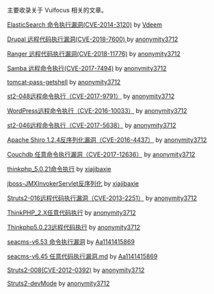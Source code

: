 主要收录关于 Vulfocus 相关的文章。



[ElasticSearch 命令执行漏洞(CVE-2014-3120)](./CVE-2014-3120/CVE-2014-3120.md) by [Vdeem](https://github.com/Vdeem)

[Drupal 远程代码执行漏洞(CVE-2018-7600) ](./CVE-2018-7600/CVE-2018-7600.md) by [anonymity3712](https://github.com/anonymity3712)

[Ranger 远程代码执行漏洞(CVE-2018-11776)](./CVE-2018-11776/CVE-2018-11776.md) by [anonymity3712](https://github.com/anonymity3712)

[Samba 远程命令执行(CVE-2017-7494)](./CVE-2017-7494/CVE-2017-7494.md) by [anonymity3712](https://github.com/anonymity3712)

[tomcat-pass-getshell](./tomcat-pass-getshell/tomcat-pass-getshell.md)  by [anonymity3712](https://github.com/anonymity3712)

[st2-048远程命令执行（CVE-2017-9791）](./CVE-2017-9791/CVE-2017-9791.md)  by [anonymity3712](https://github.com/anonymity3712)

[WordPress远程命令执行（CVE-2016-10033）](./CVE-2016-10033/CVE-2016-10033.md)  by [anonymity3712](https://github.com/anonymity3712)

[st2-046远程命令执行（CVE-2017-5638）](./CVE-2017-5638/CVE-2017-5638.md)  by [anonymity3712](https://github.com/anonymity3712)

[Apache Shiro 1.2.4反序列化漏洞（CVE-2016-4437）](./CVE-2016-4437/CVE-2016-4437.md)  by [anonymity3712](https://github.com/anonymity3712)

[Couchdb 任意命令执行漏洞（CVE-2017-12636）](./CVE-2017-12636/CVE-2017-12636.md)  by [anonymity3712](https://github.com/anonymity3712)

[thinkphp_5.0.21命令执行](./thinkphp_5.0.21命令执行/thinkphp_5命令执行.md)  by [xiajibaxie](https://github.com/xiajibaxie)

[jboss-JMXInvokerServlet反序列化](./jboss-JMXInvokerServlet反序列化/jboss-JMXInvokerServlet反序列化.md)  by [xiajibaxie](https://github.com/xiajibaxie)

[Struts2-016远程代码执行漏洞（CVE-2013-2251）](./CVE-2013-2251/struts2-016远程命令执行.md)  by [anonymity3712](https://github.com/Frivolous-scholar)

[ThinkPHP_2.X任意代码执行](./ThinkPHP_2.X任意代码执行/ThinkPHP2.X任意代码执行.md)  by [anonymity3712](https://github.com/Frivolous-scholar)

[Thinkphp5.0.23远程代码执行](./Thinkphp5.0.23远程代码执行/Thinkphp5.0.23远程代码执行.md)  by [anonymity3712](https://github.com/Frivolous-scholar)

[seacms-v6.53 命令执行漏洞](./seacms-v6.53%20命令执行漏洞/seacms-v6.53%20命令执行漏洞.md) by [Aa1141415869](https://github.com/Aa1141415869)

[seacms-v6.45 任意代码执行漏洞.md](./seacms-v6.45%20任意代码执行漏洞/seacms-v6.45%20任意代码执行漏洞.md) by [Aa1141415869](https://github.com/Aa1141415869)

[Struts2-008(CVE-2012-0392)](./CVE-2012-0392/Struts2-008(CVE-2012-0392).md)  by [anonymity3712](https://github.com/Frivolous-scholar)

[Struts2-devMode](./Struts2-devMode/Struts2-devMode.md)  by [anonymity3712](https://github.com/Frivolous-scholar)

